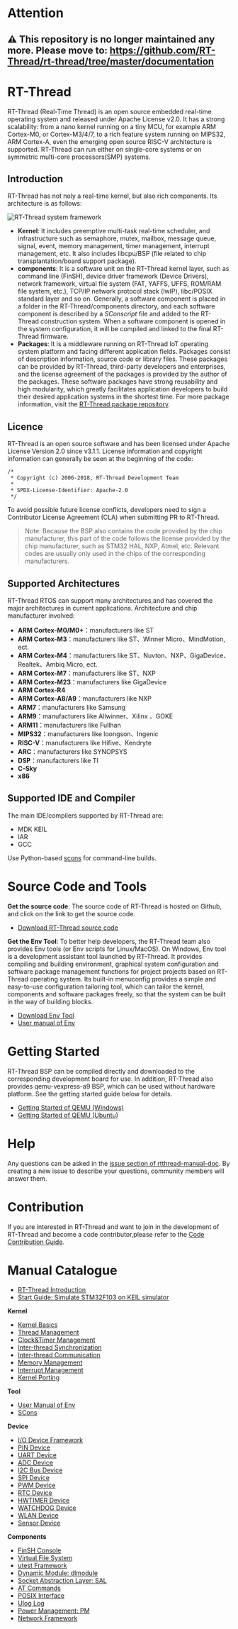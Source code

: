 # Attention
## ⚠️ This repository is no longer maintained any more. Please move to: https://github.com/RT-Thread/rt-thread/tree/master/documentation


# RT-Thread

RT-Thread (Real-Time Thread) is an open source embedded real-time operating system and released under Apache License v2.0. It has a strong scalability: from a nano kernel running on a tiny MCU, for example ARM Cortex-M0, or Cortex-M3/4/7, to a rich feature system running on MIPS32, ARM Cortex-A, even the emerging open source RISC-V architecture is supported. RT-Thread can run either on single-core systems or on symmetric multi-core processors(SMP) systems.

## Introduction

RT-Thread has not noly a real-time kernel, but also rich components. Its architecture is as follows:

![RT-Thread system framework](figures/02Software_framework_diagram.png)

- **Kernel**: It includes preemptive multi-task real-time scheduler, and infrastructure such as semaphore, mutex, mailbox, message queue, signal, event, memory management, timer management, interrupt management, etc. It also includes libcpu/BSP (file related to chip transplantation/board support package).
- **components**: It is a software unit on the RT-Thread kernel layer, such as command line (FinSH), device driver framework (Device Drivers), network framework, virtual file system (FAT, YAFFS, UFFS, ROM/RAM file system, etc.), TCP/IP network protocol stack (lwIP), libc/POSIX standard layer and so on. Generally, a software component is placed in a folder in the RT-Thread/components directory, and each software component is described by a *SConscript* file and added to the RT-Thread construction system. When a software component is opened in the system configuration, it will be compiled and linked to the final RT-Thread firmware.
- **Packages**: It is a middleware running on RT-Thread IoT operating system platform and facing different application fields. Packages consist of description information, source code or library files. These packages can be provided by RT-Thread, third-party developers and enterprises, and the license agreement of the packages is provided by the author of the packages. These software packages have strong reusability and high modularity, which greatly facilitates application developers to build their desired application systems in the shortest time. For more package information, visit the [RT-Thread package repository](https://github.com/RT-Thread-packages).

## Licence

RT-Thread  is an open source software and has been licensed under Apache License Version 2.0 since v3.1.1. License information and copyright information can generally be seen at the beginning of the code:

```
/*
 * Copyright (c) 2006-2018, RT-Thread Development Team
 *
 * SPDX-License-Identifier: Apache-2.0
 */
```

To avoid possible future license conflicts, developers need to sign a Contributor License Agreement (CLA) when submitting PR to RT-Thread.

> Note: Because the BSP also contains the code provided by the chip manufacturer, this part of the code follows the license provided by the chip manufacturer, such as STM32 HAL, NXP, Atmel, etc. Relevant codes are usually only used in the chips of the corresponding manufacturers.

## Supported Architectures

RT-Thread RTOS can support many architectures,and has covered the major architectures in current applications. Architecture and chip manufacturer involved:

- **ARM Cortex-M0/M0+**：manufacturers like ST
- **ARM Cortex-M3**：manufacturers like ST、Winner Micro、MindMotion, ect.
- **ARM Cortex-M4**：manufacturers like ST、Nuvton、NXP、GigaDevice、Realtek、Ambiq Micro, ect.
- **ARM Cortex-M7**：manufacturers like ST、NXP
- **ARM Cortex-M23**：manufacturers like GigaDevice
- **ARM Cortex-R4**
- **ARM Cortex-A8/A9**：manufacturers like NXP
- **ARM7**：manufacturers like Samsung
- **ARM9**：manufacturers like Allwinner、Xilinx 、GOKE
- **ARM11**：manufacturers like Fullhan
- **MIPS32**：manufacturers like loongson、Ingenic
- **RISC-V**：manufacturers like Hifive、Kendryte
- **ARC**：manufacturers like SYNOPSYS
- **DSP**：manufacturers like TI
- **C-Sky**
- **x86**

## Supported IDE and Compiler

The main IDE/compilers supported by RT-Thread are:

- MDK KEIL
- IAR
- GCC

Use Python-based [scons](http://www.scons.org) for command-line builds.

# Source Code and Tools

**Get the source code**: The source code of RT-Thread is hosted on Github, and click on the link to get the source code.

- [Download RT-Thread source code](https://github.com/RT-Thread/rt-thread)

**Get the Env Tool**: To better help developers, the RT-Thread team also provides Env tools (or Env scripts for Linux/MacOS). On Windows, Env tool is a development assistant tool launched by RT-Thread. It provides compiling and building environment, graphical system configuration and software package management functions for project projects based on RT-Thread operating system. Its built-in menuconfig provides a simple and easy-to-use configuration tailoring tool, which can tailor the kernel, components and software packages freely, so that the system can be built in the way of building blocks.

- [Download Env Tool]()
- [User manual of Env](env/env.md)

# Getting Started

RT-Thread BSP can be compiled directly and downloaded to the corresponding development board for use. In addition, RT-Thread also provides qemu-vexpress-a9 BSP, which can be used without hardware platform. See the getting started guide below for details.

- [Getting Started of QEMU (Windows)](quick-start/quick_start_qemu/quick_start_qemu.md)
- [Getting Started of QEMU (Ubuntu)](quick-start/quick_start_qemu/quick_start_qemu_linux.md)

# Help

Any questions can be asked in the [issue section of rtthread-manual-doc](https://github.com/RT-Thread/rtthread-manual-doc/issues). By creating a new issue to describe your questions, community members will answer them.

# Contribution

If you are interested in RT-Thread and want to join in the development of RT-Thread and become a code contributor,please refer to the [Code Contribution Guide](documentation/contribution_guide/contribution_guide.md).

# Manual Catalogue

- [RT-Thread Introduction](introduction/introduction.md)
- [Start Guide: Simulate STM32F103 on KEIL simulator](quick-start/quick-start.md)

**Kernel**

- [Kernel Basics](basic/basic.md)
- [Thread Management](thread/thread.md)
- [Clock&Timer Management](timer/timer.md)
- [Inter-thread Synchronization](thread-sync/thread-sync.md)
- [Inter-thread Communication](thread-comm/thread-comm.md)
- [Memory Management](memory/memory.md)
- [Interrupt Management](interrupt/interrupt.md)
- [Kernel Porting](kernel-porting/kernel-porting.md)

**Tool**

- [User Manual of Env](env/env.md)
- [SCons](scons/scons.md)

**Device**

- [I/O Device Framework](device/device.md)
- [PIN Device](device/pin/pin.md)
- [UART Device](device/uart/uart.md)
- [ADC Device](device/adc/adc.md)
- [I2C Bus Device](device/i2c/i2c.md)
- [SPI Device](device/spi/spi.md)
- [PWM Device](device/pwm/pwm.md)
- [RTC Device](device/rtc/rtc.md)
- [HWTIMER Device](device/hwtimer/hwtimer.md)
- [WATCHDOG Device](device/watchdog/watchdog.md)
- [WLAN Device](device/wlan/wlan.md)
- [Sensor Device](device/sensor/sensor.md)

**Components**

- [FinSH Console](finsh/finsh.md)
- [Virtual File System](filesystem/README.md)
- [utest Framework](utest/utest.md)
- [Dynamic Module: dlmodule](dlmodule/README.md)
- [Socket Abstraction Layer: SAL](sal/sal.md)
- [AT Commands](at/at.md)
- [POSIX Interface](posix/README.md)
- [Ulog Log](ulog/ulog.md)
- [Power Management: PM](pm/pm.md)
- [Network Framework](network/network.md)

